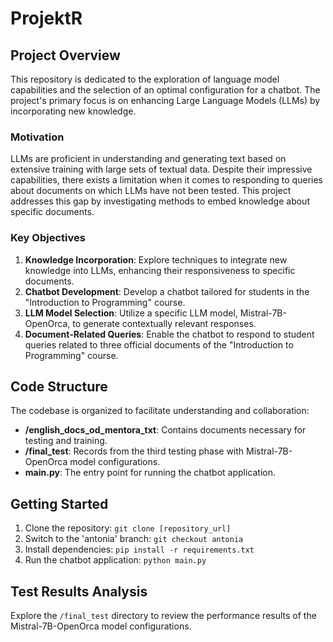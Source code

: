 # Projekt R
## Project Overview
This repository is dedicated to the exploration of language model capabilities and the selection of an optimal configuration for a chatbot. The project's primary focus is on enhancing Large Language Models (LLMs) by incorporating new knowledge.
### Motivation
LLMs are proficient in understanding and generating text based on extensive training with large sets of textual data. Despite their impressive capabilities, there exists a limitation when it comes to responding to queries about documents on which LLMs have not been tested. This project addresses this gap by investigating methods to embed knowledge about specific documents.
### Key Objectives
1. **Knowledge Incorporation**: Explore techniques to integrate new knowledge into LLMs, enhancing their responsiveness to specific documents.
2. **Chatbot Development**: Develop a chatbot tailored for students in the "Introduction to Programming" course.
3. **LLM Model Selection**: Utilize a specific LLM model, Mistral-7B-OpenOrca, to generate contextually relevant responses.
4. **Document-Related Queries**: Enable the chatbot to respond to student queries related to three official documents of the "Introduction to Programming" course.
## Code Structure
The codebase is organized to facilitate understanding and collaboration:
- **/english_docs_od_mentora_txt**: Contains documents necessary for testing and training.
- **/final_test**: Records from the third testing phase with Mistral-7B-OpenOrca model configurations.
- **main.py**: The entry point for running the chatbot application.
## Getting Started
1. Clone the repository: `git clone [repository_url]`
2. Switch to the 'antonia' branch: `git checkout antonia`
3. Install dependencies: `pip install -r requirements.txt`
4. Run the chatbot application: `python main.py`
## Test Results Analysis
Explore the `/final_test` directory to review the performance results of the Mistral-7B-OpenOrca model configurations.
